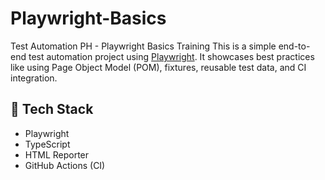 # Playwright-Basics
Test Automation PH - Playwright Basics Training
This is a simple end-to-end test automation project using [Playwright](https://playwright.dev/). It showcases best practices like using Page Object Model (POM), fixtures, reusable test data, and CI integration.

## 🧰 Tech Stack

- Playwright
- TypeScript
- HTML Reporter
- GitHub Actions (CI)
